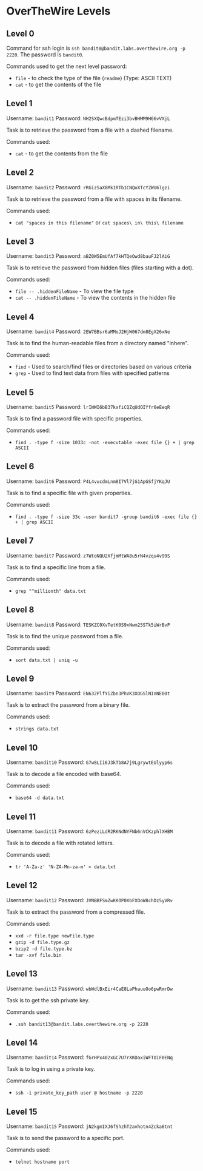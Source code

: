 # OverTheWire Levels

## Level 0

Command for ssh login is `ssh bandit0@bandit.labs.overthewire.org -p 2220`.
The password is `bandit0`.

Commands used to get the next level password:

- `file` - to check the type of the file (`readme`) (Type: ASCII TEXT)
- `cat` - to get the contents of the file

## Level 1

Username: `bandit1`
Password: `NH2SXQwcBdpmTEzi3bvBHMM9H66vVXjL`

Task is to retrieve the password from a file with a dashed filename.

Commands used:

- `cat` - to get the contents from the file

## Level 2

Username: `bandit2`
Password: `rRGizSaX8Mk1RTb1CNQoXTcYZWU6lgzi`

Task is to retrieve the password from a file with spaces in its filename.

Commands used:

- `cat "spaces in this filename"` or `cat spaces\ in\ this\ filename`

## Level 3

Username: `bandit3`
Password: `aBZ0W5EmUfAf7kHTQeOwd8bauFJ2lAiG`

Task is to retrieve the password from hidden files (files starting with a dot).

Commands used:

- `file -- .hiddenFileName` - To view the file type
- `cat -- .hiddenFileName` - To view the contents in the hidden file

## Level 4

Username: `bandit4`
Password: `2EW7BBsr6aMMoJ2HjW067dm8EgX26xNe`

Task is to find the human-readable files from a directory named "inhere".

Commands used:

- `find` - Used to search/find files or directories based on various criteria
- `grep` - Used to find text data from files with specified patterns

## Level 5

Username: `bandit5`
Password: `lrIWWI6bB37kxfiCQZqUdOIYfr6eEeqR`

Task is to find a password file with specific properties.

Commands used:

- `find . -type f -size 1033c -not -executable -exec file {} + | grep ASCII`

## Level 6

Username: `bandit6`
Password: `P4L4vucdmLnm8I7Vl7jG1ApGSfjYKqJU`

Task is to find a specific file with given properties.

Commands used:

- `find . -type f -size 33c -user bandit7 -group bandit6 -exec file {} + | grep ASCII`

## Level 7

Username: `bandit7`
Password: `z7WtoNQU2XfjmMtWA8u5rN4vzqu4v99S`

Task is to find a specific line from a file.

Commands used:

- `grep "^millionth" data.txt`

## Level 8

Username: `bandit8`
Password: `TESKZC0XvTetK0S9xNwm25STk5iWrBvP`

Task is to find the unique password from a file.

Commands used:

- `sort data.txt | uniq -u`

## Level 9

Username: `bandit9`
Password: `EN632PlfYiZbn3PhVK3XOGSlNInNE00t`

Task is to extract the password from a binary file.

Commands used:

- `strings data.txt`

## Level 10

Username: `bandit10`
Password: `G7w8LIi6J3kTb8A7j9LgrywtEUlyyp6s`

Task is to decode a file encoded with base64.

Commands used:

- `base64 -d data.txt`

## Level 11

Username: `bandit11`
Password: `6zPeziLdR2RKNdNYFNb6nVCKzphlXHBM`

Task is to decode a file with rotated letters.

Commands used:

- `tr 'A-Za-z' 'N-ZA-Mn-za-m' < data.txt`

## Level 12

Username: `bandit12`
Password: `JVNBBFSmZwKKOP0XbFXOoW8chDz5yVRv`

Task is to extract the password from a compressed file.

Commands used:

- `xxd -r file.type newFile.type`
- `gzip -d file.type.gz`
- `bzip2 -d file.type.bz`
- `tar -xvf file.bin`

## Level 13

Username: `bandit13`
Password: `wbWdlBxEir4CaE8LaPhauuOo6pwRmrDw`

Task is to get the ssh private key.

Commands used:

- `.ssh bandit13@bandit.labs.overthewire.org -p 2220`

## Level 14

Username: `bandit14`
Password: `fGrHPx402xGC7U7rXKDaxiWFTOiF0ENq`

Task is to log in using a private key.

Commands used:

- `ssh -i private_key_path user @ hostname -p 2220`

## Level 15

Username: `bandit15`
Password: `jN2kgmIXJ6fShzhT2avhotn4Zcka6tnt`

Task is to send the password to a specific port.

Commands used:

- `telnet hostname port`
